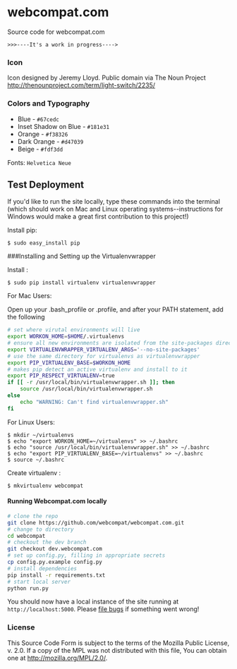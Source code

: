 # webcompat.com

Source code for webcompat.com

`>>>----It's a work in progress---->`

### Icon

Icon designed by Jeremy Lloyd.  Public domain via The Noun Project
http://thenounproject.com/term/light-switch/2235/

### Colors and Typography


* Blue - `#67cedc`
* Inset Shadow on Blue - `#181e31`
* Orange - `#f38326`
* Dark Orange - `#d47039`
* Beige - `#fdf3dd`

Fonts:
`Helvetica Neue`

## Test Deployment

If you'd like to run the site locally, type these commands into the terminal (which should work on Mac and Linux operating systems--instructions for Windows would make a great first contribution to this project!)


Install pip:

	$ sudo easy_install pip

###Installing and Setting up the Virtualenvwrapper
	
Install :
	
	$ sudo pip install virtualenv virtualenvwrapper
	
For Mac Users:

Open up your .bash_profile or .profile, and after your PATH statement, add the following
``` bash
# set where virutal environments will live
export WORKON_HOME=$HOME/.virtualenvs
# ensure all new environments are isolated from the site-packages directory
export VIRTUALENVWRAPPER_VIRTUALENV_ARGS='--no-site-packages'
# use the same directory for virtualenvs as virtualenvwrapper
export PIP_VIRTUALENV_BASE=$WORKON_HOME
# makes pip detect an active virtualenv and install to it
export PIP_RESPECT_VIRTUALENV=true
if [[ -r /usr/local/bin/virtualenvwrapper.sh ]]; then
    source /usr/local/bin/virtualenvwrapper.sh
else
    echo "WARNING: Can't find virtualenvwrapper.sh"
fi
```

For Linux Users:

    $ mkdir ~/virtualenvs
    $ echo "export WORKON_HOME=~/virtualenvs" >> ~/.bashrc
    $ echo "source /usr/local/bin/virtualenvwrapper.sh" >> ~/.bashrc
    $ echo "export PIP_VIRTUALENV_BASE=~/virtualenvs" >> ~/.bashrc
    $ source ~/.bashrc

Create virtualenv :
	
	$ mkvirtualenv webcompat
  
#### Running Webcompat.com locally

``` bash
# clone the repo
git clone https://github.com/webcompat/webcompat.com.git
# change to directory
cd webcompat
# checkout the dev branch
git checkout dev.webcompat.com
# set up config.py, filling in appropriate secrets
cp config.py.example config.py
# install dependencies
pip install -r requirements.txt
# start local server
python run.py
```

You should now have a local instance of the site running at `http://localhost:5000`. Please [file bugs](https://github.com/webcompat/webcompat.com/issues/new) if something went wrong!

### License

This Source Code Form is subject to the terms of the Mozilla Public
License, v. 2.0. If a copy of the MPL was not distributed with this
file, You can obtain one at http://mozilla.org/MPL/2.0/.
